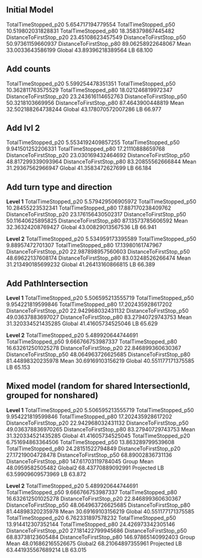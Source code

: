 ## Initial Model

TotalTimeStopped_p20 5.654717194779554
TotalTimeStopped_p50 10.519802031828831
TotalTimeStopped_p80 18.358379867445482
DistanceToFirstStop_p20 23.45108623457549
DistanceToFirstStop_p50 50.97361159660937
DistanceToFirstStop_p80 89.06258922648067
Mean 33.0033643586199
Global 43.89396218389564
LB 68.100


## Add counts

TotalTimeStopped_p20 5.599254478351351
TotalTimeStopped_p50 10.362811763575529
TotalTimeStopped_p80 18.021246819972347
DistanceToFirstStop_p20 23.243616114652763
DistanceToFirstStop_p50 50.3218103669956
DistanceToFirstStop_p80 87.4643900448819
Mean 32.502188264738244
Global 43.178070572007286
LB 66.977


## Add lvl 2

TotalTimeStopped_p20 5.5534192409857255
TotalTimeStopped_p50 9.941501252206331
TotalTimeStopped_p80 17.21110888659768
DistanceToFirstStop_p20 23.030169432464692
DistanceToFirstStop_p50 48.817299339093964
DistanceToFirstStop_p80 83.20855562666844
Mean 31.29367562966947
Global 41.3583472627699
LB 66.184


## Add turn type and direction

**Level 1**
TotalTimeStopped_p20 5.579429506905972
TotalTimeStopped_p50 10.28455223532341
TotalTimeStopped_p80 17.887170238409762
DistanceToFirstStop_p20 23.176156430502317
DistanceToFirstStop_p50 50.11640625895825
DistanceToFirstStop_p80 87.13573785606592
Mean 32.36324208769427
Global 43.00829013567536
LB 66.941

**Level 2**
TotalTimeStopped_p20 5.534959173395589
TotalTimeStopped_p50 9.88957472701307
TotalTimeStopped_p80 17.13980161747967
DistanceToFirstStop_p20 22.987898957560603
DistanceToFirstStop_p50 48.69622137608174
DistanceToFirstStop_p80 83.03248526266474
Mean 31.213490185699232
Global 41.26413160866815
LB 66.389


## Add PathIntersection

**Level 1**
TotalTimeStopped_p20 5.506595213555719
TotalTimeStopped_p50 9.954221819599846
TotalTimeStopped_p80 17.202435928617202
DistanceToFirstStop_p20 22.942968032431132
DistanceToFirstStop_p50 49.03637883697027
DistanceToFirstStop_p80 83.27940729743753
Mean 31.320334521435285
Global 41.41605734525046
LB 65.629

**Level 2**
TotalTimeStopped_p20 5.489920644744691
TotalTimeStopped_p50 9.666766753987337
TotalTimeStopped_p80 16.632612501025278
DistanceToFirstStop_p20 22.846899360630367
DistanceToFirstStop_p50 48.064963726625685
DistanceToFirstStop_p80 81.44898320235978
Mean 30.69169103156219
Global 40.551177171375585
LB 65.153


## Mixed model (random for shared IntersectionId, grouped for nonshared)

**Level 1**
TotalTimeStopped_p20 5.506595213555719
TotalTimeStopped_p50 9.954221819599846
TotalTimeStopped_p80 17.202435928617202
DistanceToFirstStop_p20 22.942968032431132
DistanceToFirstStop_p50 49.036378836970265
DistanceToFirstStop_p80 83.27940729743753
Mean 31.320334521435285
Global 41.41605734525045
TotalTimeStopped_p20 6.751694863364506
TotalTimeStopped_p50 13.863289799539608
TotalTimeStopped_p80 24.28151522794849
DistanceToFirstStop_p20 27.17219004728478
DistanceToFirstStop_p50 68.89002836731136
DistanceToFirstStop_p80 147.61703119784045
Group Mean 48.0959582505482
Global2 68.43770889092991
Projected LB 63.59909609573969
LB 63.872

**Level 2**
TotalTimeStopped_p20 5.489920644744691
TotalTimeStopped_p50 9.666766753987337
TotalTimeStopped_p80 16.632612501025278
DistanceToFirstStop_p20 22.846899360630367
DistanceToFirstStop_p50 48.064963726625685
DistanceToFirstStop_p80 81.44898320235978
Mean 30.69169103156219
Global 40.551177171375585
TotalTimeStopped_p20 6.762331897578232
TotalTimeStopped_p50 13.914412307352144
TotalTimeStopped_p80 24.426973342305146
DistanceToFirstStop_p20 27.181422799945686
DistanceToFirstStop_p50 68.83738123605484
DistanceToFirstStop_p80 146.97865140992403
Group Mean 48.016862165526675
Global2 68.21064897355961
Projected LB 63.441935567689214
LB 63.015
